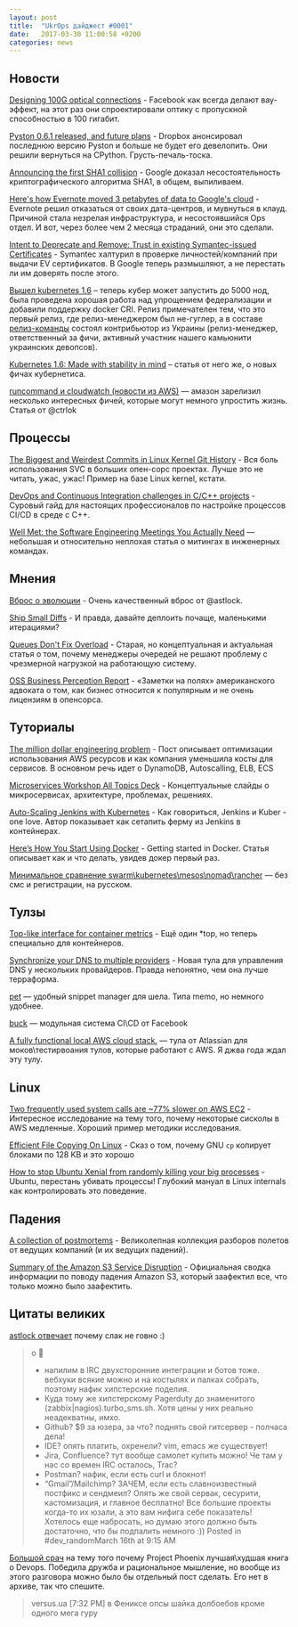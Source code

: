```yaml
---
layout: post
title:  "UkrOps дайджест #0001"
date:   2017-03-30 11:00:58 +0200
categories: news
---
```



Новости
-------
[Designing 100G optical connections](https://code.facebook.com/posts/1633153936991442/designing-100g-optical-connections) - Facebook как всегда делают вау-эффект, на этот раз они спроектировали оптику с пропускной способностью в 100 гигабит.  

[Pyston 0.6.1 released, and future plans](https://blog.pyston.org/2017/01/31/pyston-0-6-1-released-and-future-plans/) - Dropbox анонсировал последнюю версию Pyston и больше не будет его девелопить. Они решили вернуться на CPython. Грусть-печаль-тоска.

[Announcing the first SHA1 collision](https://security.googleblog.com/2017/02/announcing-first-sha1-collision.html) - Google доказал несостоятельность криптографического алгоритма SHA1, в общем, выпиливаем.

[Here's how Evernote moved 3 petabytes of data to Google's cloud](http://www.pcworld.com/article/3167594/data-center-cloud/heres-how-evernote-moved-3-petabytes-of-data-to-googles-cloud.html) - Evernote решил отказаться от своих дата-центров, и мувнуться в клауд. Причиной стала незрелая инфраструктура, и несостоявшийся Ops отдел. И вот, через более чем 2 месяца страданий, они это сделали.

[Intent to Deprecate and Remove: Trust in existing Symantec-issued Certificates](https://groups.google.com/a/chromium.org/forum/#!msg/blink-dev/eUAKwjihhBs/rpxMXjZHCQAJ) - Symantec халтурил в проверке личностей/компаний при выдачи EV сертификатов. В Google теперь размышляют, а не перестать ли им доверять после этого.

[Вышел kubernetes 1.6](https://github.com/kubernetes/kubernetes/blob/master/CHANGELOG.md/#v160) – теперь кубер может запустить до 5000 нод, была проведена хорошая работа над упрощением федерализации и добавили поддержку docker CRI. Релиз примечателен тем, что это первый релиз, где релиз-менеджером был не-гуглер, а в составе [релиз-команды](https://github.com/kubernetes/features/blob/master/release-1.6/release_team.md) состоял контрибьютор из Украины (релиз-менеджер, ответственный за фичи, активный участник нашего камьюнити украинских девопсов).

[Kubernetes 1.6: Made with stability in mind](http://superuser.openstack.org/articles/kubernetes-1-6-new-features/) – статья от него же, о новых фичах кубернетиса. 



[runcommand и cloudwatch (новости из AWS)](https://dvps.blog/run-command-i-cloud-watch-novosti-iz-aws/) — амазон зарелизил несколько интересных фичей, которые могут немного упростить жизнь. Статья от @ctrlok


Процессы
--------
[The Biggest and Weirdest Commits in Linux Kernel Git History](https://www.destroyallsoftware.com/blog/2017/the-biggest-and-weirdest-commits-in-linux-kernel-git-history) - Вся боль использования SVC в больших опен-сорс проектах. Лучше это не читать, ужас, ужас! Пример на базе Linux kernel, кстати.

[DevOps and Continuous Integration challenges in C/C++ projects](http://blog.conan.io/2017/03/14/Devops-and-Continouous-Integration-Challenges-in-C-C++-Projects.html) - Суровый гайд для настоящих профессионалов по настройке процессов CI/CD в среде с C++.

[Well Met: the Software Engineering Meetings You Actually Need](https://truss.works/blog/2017/2/3/well-met-the-software-engineering-meetings-you-actually-need) — небольшая и относительно неплохая статья о митингах в инженерных командах. 


Мнения
------
[Вброс о эволюции](https://ukrops.slack.com/archives/dev_random/p1489648547087416) - Очень качественный вброс от @astlock.

[Ship Small Diffs](https://blog.skyliner.io/ship-small-diffs-741308bec0d1) - И правда, давайте деплоить почаще, маленькими итерациями? 

[Queues Don't Fix Overload](http://ferd.ca/queues-don-t-fix-overload.html) - Старая, но концептуальная и актуальная статья о том, почему менеджеры очередей не решают проблему с чрезмерной нагрузкой на работающую систему.

[OSS Business Perception Report](https://writing.kemitchell.com/2017/03/29/OSS-Business-Perception-Report.html) - «Заметки на полях» американского адвоката о том, как бизнес относится к популярным и не очень лицензиям в опенсорса.


Туториалы
---------
[The million dollar engineering problem](https://segment.com/blog/the-million-dollar-eng-problem/) - Пост описывает оптимизации использования AWS ресурсов и как компания уменьшила косты для сервисов. В основном речь идет о DynamoDB, Autoscalling, ELB, ECS

[Microservices Workshop All Topics Deck](https://www.slideshare.net/adriancockcroft/microservices-workshop-all-topics-deck-2016) - Концептуальные слайды о микросервисах, архитектуре, проблемах, решениях.

[Auto-Scaling Jenkins with Kubernetes](http://www.monkeylittle.com/blog/2017/02/09/autoscaling-jenkins-with-kubernetes.html) - Как говориться, Jenkins и Kuber - one love. Автор показывает как сетапить ферму из Jenkins в контейнерах.

[Here’s How You Start Using Docker](http://djangostars.com/blog/heres-how-you-start-using-docker/) - Getting started in Docker. Статья описывает как и что делать, увидев докер первый раз. 

[Минимальное сравнение swarm\kubernetes\mesos\nomad\rancher](https://dvps.blog/minimalnoie-sravnieniie-swarm-kubernetes-mesos-nomad-rancher/) — без смс и регистрации, на русском. 


Тулзы
-----
[Top-like interface for container metrics](https://github.com/bcicen/ctop) - Ещё один *top, но теперь специально для контейнеров.

[Synchronize your DNS to multiple providers](https://github.com/StackExchange/dnscontrol) - Новая тула для управления DNS у нескольких провайдеров. Правда непонятно, чем она лучше терраформа.

[pet](https://github.com/knqyf263/pet) — удобный snippet manager для шела. Типа memo, но немного удобнее. 

[buck](https://buckbuild.com) — модульная система CI\CD от Facebook


[A fully functional local AWS cloud stack.](https://github.com/atlassian/localstack) —  тула от Atlassian для моков\тестирвоания тулов, которые работают с AWS. Я джва года ждал эту тулу. 

Linux
-----
[Two frequently used system calls are ~77% slower on AWS EC2](https://blog.packagecloud.io/eng/2017/03/08/system-calls-are-much-slower-on-ec2/) - Интересное исследование на тему того, почему некоторые сисколы в AWS медленные. Хороший пример методики исследования.

[Efficient File Copying On Linux](https://eklitzke.org/efficient-file-copying-on-linux) - Cказ о том, почему GNU `cp` копирует блоками по 128 KB и это хорошо

[How to stop Ubuntu Xenial from randomly killing your big processes](https://blog.meteor.com/how-to-stop-ubuntu-xenial-from-randomly-killing-your-big-processes-4a3e2d09323f) - Ubuntu, перестань убивать процессы! Глубокий мануал в Linux internals как контролировать это поведение.


Падения
-------
[A collection of postmortems](https://github.com/danluu/post-mortems) - Великолепная коллекция разборов полетов от ведущих компаний (и их ведущих падений).

[Summary of the Amazon S3 Service Disruption](https://aws.amazon.com/ru/message/41926/) - Официальная сводка информации по поводу падения Amazon S3, который заафектил все, что только можно было заафектить.


Цитаты великих
--------------

[astlock отвечает](https://ukrops.slackarchive.io/dev_random/page-86/ts-1489648547087416) почему слак не говно :) 
> о :slightly_smiling_face:
> - напилим в IRC двухсторонние интеграции и ботов тоже. вебхуки всякие можно и на костылях и палках собрать, поэтому нафик хипстерские поделия.
> - Куда тому же хипстерскому Pagerduty до знаменитого (zabbix|nagios).turbo_sms.sh. Хотя цены у них реально неадекватны, имхо.
> - Github? $9 за юзера, за что? поднять свой гитсервер - полчаса дела! 
> - IDE? опять платить, охренели? vim, emacs же существует!
> - Jira, Confluence? тут вообще самолет купить можно! Че там у нас со времен IRC осталось, Trac? 
> - Postman? нафик, если есть curl и блокнот!
> - “Gmail”/Mailchimp? ЗАЧЕМ, если есть славноизвестный постфикс и сендмеил? Опять же свой сервак, сесурити, кастомизация, и главное бесплатно! Все большие проекты когда-то их юзали, а это вам нифига себе показатель!
> Хотелось еще набросать, но думаю этого должно быть достаточно, что бы подпалить немного :))
> Posted in #dev_randomMarch 16th at 9:15 AM

[Большой срач](https://ukrops.slack.com/archives/C2ALCPURW/p1489426379038103) на тему того почему Project Phoenix лучшая\худшая книга о Devops. Победила дружба и рациональное мышление, но вообще из этого разговора можно было бы отдельный пост сделать. Его нет в архиве, так что спешите. 

> versus.ua [7:32 PM] 
> в Фениксе опсы  шайка долбоебов кроме одного мега гуру
